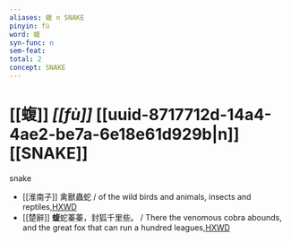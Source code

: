 ```yaml
---
aliases: 蝮 n SNAKE
pinyin: fù
word: 蝮
syn-func: n
sem-feat: 
total: 2
concept: SNAKE 
---
```

# [[蝮]] *[[fù]]*  [[uuid-8717712d-14a4-4ae2-be7a-6e18e61d929b|n]] [[SNAKE]]
snake
 - [[淮南子]] 禽獸蟲蛇 / of the wild birds and animals, insects and reptiles,[HXWD](https://hxwd.org/textview.html?location=KR3j0010_tls_006-13a.43)
 - [[楚辭]] **蝮**蛇蓁蓁，封狐千里些。 / There the venomous cobra abounds, and the great fox that can run a hundred leagues,[HXWD](https://hxwd.org/textview.html?location=KR4a0001_tls_009-2a.18)